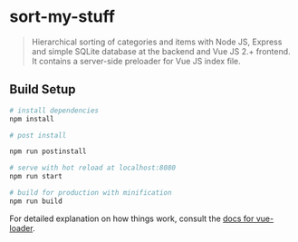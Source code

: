 # sort-my-stuff

> Hierarchical sorting of categories and items with Node JS, Express and simple SQLite database at the backend and Vue JS 2.+ frontend. It contains a server-side preloader for Vue JS index file.

## Build Setup

``` bash
# install dependencies
npm install

# post install

npm run postinstall

# serve with hot reload at localhost:8080
npm run start

# build for production with minification
npm run build
```

For detailed explanation on how things work, consult the [docs for vue-loader](http://vuejs.github.io/vue-loader).
